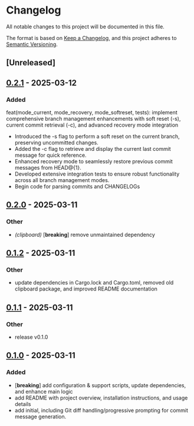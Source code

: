 # Changelog

All notable changes to this project will be documented in this file.

The format is based on [Keep a Changelog](https://keepachangelog.com/en/1.0.0/),
and this project adheres to [Semantic Versioning](https://semver.org/spec/v2.0.0.html).

## [Unreleased]

## [0.2.1](https://github.com/davehorner/mkcmt/compare/v0.2.0...v0.2.1) - 2025-03-12

### Added

feat(mode_current, mode_recovery, mode_softreset, tests): implement comprehensive branch management enhancements with soft reset (-s), current commit retrieval (-c), and advanced recovery mode integration

- Introduced the -s flag to perform a soft reset on the current branch, preserving uncommitted changes.
- Added the -c flag to retrieve and display the current last commit message for quick reference.
- Enhanced recovery mode to seamlessly restore previous commit messages from HEAD@{1}.
- Developed extensive integration tests to ensure robust functionality across all branch management modes.
- Begin code for parsing commits and CHANGELOGs


## [0.2.0](https://github.com/davehorner/mkcmt/compare/v0.1.1...v0.2.0) - 2025-03-11

### Other

- *(clipboard)* [**breaking**] remove unmaintained dependency

## [0.1.2](https://github.com/davehorner/mkcmt/compare/v0.1.1...v0.1.2) - 2025-03-11

### Other

- update dependencies in Cargo.lock and Cargo.toml, removed old clipboard package, and improved README documentation

## [0.1.1](https://github.com/davehorner/mkcmt/compare/v0.1.0...v0.1.1) - 2025-03-11

### Other

- release v0.1.0

## [0.1.0](https://github.com/davehorner/mkcmt/releases/tag/v0.1.0) - 2025-03-11

### Added

- [**breaking**] add configuration & support scripts, update dependencies, and enhance main logic
- add README with project overview, installation instructions, and usage details
- add initial, including Git diff handling/progressive prompting for commit message generation.
